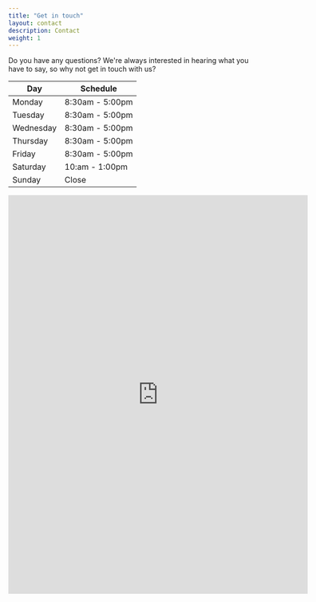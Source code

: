 ```yaml
---
title: "Get in touch"
layout: contact
description: Contact
weight: 1
---
```


Do you have any questions? We're always interested in hearing what you have to say, so why not get in touch with us?


| Day       | Schedule   |
| --------- | --------------- |
| Monday  | 8:30am - 5:00pm |
| Tuesday | 8:30am - 5:00pm |
| Wednesday  | 8:30am - 5:00pm |
| Thursday    | 8:30am - 5:00pm |
| Friday  | 8:30am - 5:00pm  |
| Saturday | 10:am - 1:00pm          |
| Sunday  | Close          |


<iframe src="https://www.google.com/maps/embed?pb=!1m18!1m12!1m3!1d340.40841214527995!2d7.4742265957008875!3d46.95643799836714!2m3!1f0!2f0!3f0!3m2!1i1024!2i768!4f13.1!3m3!1m2!1s0x478e374686e5c18f%3A0xc9cf38db5dbd358!2sSuissepool%20Services%20AG!5e0!3m2!1ses!2ses!4v1731503567479!5m2!1ses!2ses" width="600" height="800" style="border:0;" allowfullscreen="" loading="lazy" referrerpolicy="no-referrer-when-downgrade"></iframe>